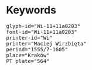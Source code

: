# Keywords
<pre>
glyph-id="Wi-11+11a0203"
font-id="Wi-11+11a0203"
printer-id="Wi"
printer="Maciej Wirzbięta"
period="1555/7-1605"
place="Kraków"
PT plate="564"
</pre>
